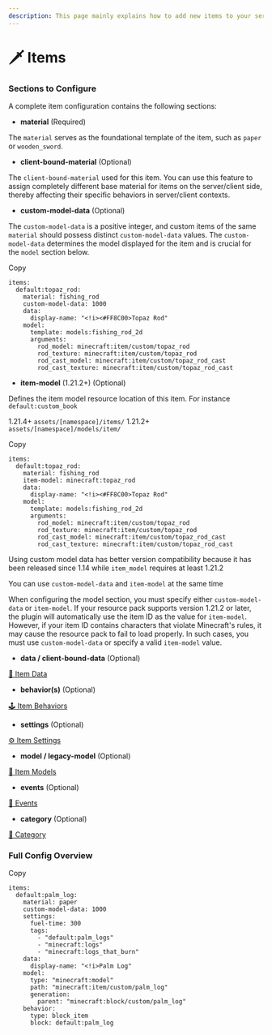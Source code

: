 ```yaml
---
description: This page mainly explains how to add new items to your server.
---
```


# 🗡️ Items

### Sections to Configure <a href="#sections-to-configure" id="sections-to-configure"></a>

A complete item configuration contains the following sections:

* **material** (Required)

The `material` serves as the foundational template of the item, such as `paper` or `wooden_sword`.

* **client-bound-material** (Optional)

The `client-bound-material` used for this item. You can use this feature to assign completely different base material for items on the server/client side, thereby affecting their specific behaviors in server/client contexts.

* **custom-model-data** (Optional)

The `custom-model-data` is a positive integer, and custom items of the same `material` should possess distinct `custom-model-data` values. The `custom-model-data` determines the model displayed for the item and is crucial for the `model` section below.

Copy

```
items:
  default:topaz_rod:
    material: fishing_rod
    custom-model-data: 1000
    data:
      display-name: "<!i><#FF8C00>Topaz Rod"
    model:
      template: models:fishing_rod_2d
      arguments:
        rod_model: minecraft:item/custom/topaz_rod
        rod_texture: minecraft:item/custom/topaz_rod
        rod_cast_model: minecraft:item/custom/topaz_rod_cast
        rod_cast_texture: minecraft:item/custom/topaz_rod_cast
```

* **item-model** (1.21.2+) (Optional)

Defines the item model resource location of this item. For instance `default:custom_book`

1.21.4+ `assets/[namespace]/items/` 1.21.2+ `assets/[namespace]/models/item/`

Copy

```
items:
  default:topaz_rod:
    material: fishing_rod
    item-model: minecraft:topaz_rod
    data:
      display-name: "<!i><#FF8C00>Topaz Rod"
    model:
      template: models:fishing_rod_2d
      arguments:
        rod_model: minecraft:item/custom/topaz_rod
        rod_texture: minecraft:item/custom/topaz_rod
        rod_cast_model: minecraft:item/custom/topaz_rod_cast
        rod_cast_texture: minecraft:item/custom/topaz_rod_cast
```

Using custom model data has better version compatibility because it has been released since 1.14 while `item_model` requires at least 1.21.2

You can use `custom-model-data` and `item-model` at the same time

When configuring the model section, you must specify either `custom-model-data` or `item-model`. If your resource pack supports version 1.21.2 or later, the plugin will automatically use the item ID as the value for `item-model`. However, if your item ID contains characters that violate Minecraft's rules, it may cause the resource pack to fail to load properly. In such cases, you must use `custom-model-data` or specify a valid `item-model` value.

* **data / client-bound-data** (Optional)

[🔢 Item Data](https://mo-mi.gitbook.io/xiaomomi-plugins/craftengine/plugin-wiki/craftengine/add-new-contents/items/item-data)

* **behavior(s)** (Optional)

[🕹️ Item Behaviors](https://mo-mi.gitbook.io/xiaomomi-plugins/craftengine/plugin-wiki/craftengine/add-new-contents/items/item-behaviors)

* **settings** (Optional)

[⚙️ Item Settings](https://mo-mi.gitbook.io/xiaomomi-plugins/craftengine/plugin-wiki/craftengine/add-new-contents/items/item-settings)

* **model / legacy-model** (Optional)

[🟰 Item Models](https://mo-mi.gitbook.io/xiaomomi-plugins/craftengine/plugin-wiki/craftengine/add-new-contents/items/item-models)

* **events** (Optional)

[🪇 Events](https://mo-mi.gitbook.io/xiaomomi-plugins/craftengine/plugin-wiki/craftengine/add-new-contents/events)

* **category** (Optional)

[📂 Category](https://mo-mi.gitbook.io/xiaomomi-plugins/craftengine/plugin-wiki/craftengine/add-new-contents/category)

### Full Config Overview <a href="#full-config-overview" id="full-config-overview"></a>

Copy

```
items:
  default:palm_log:
    material: paper
    custom-model-data: 1000
    settings:
      fuel-time: 300
      tags:
        - "default:palm_logs"
        - "minecraft:logs"
        - "minecraft:logs_that_burn"
    data:
      display-name: "<!i>Palm Log"
    model:
      type: "minecraft:model"
      path: "minecraft:item/custom/palm_log"
      generation:
        parent: "minecraft:block/custom/palm_log"
    behavior:
      type: block_item
      block: default:palm_log
```

